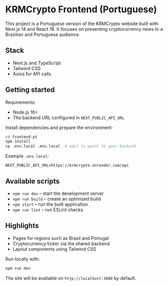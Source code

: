 # KRMCrypto Frontend (Portuguese)

This project is a Portuguese version of the KRMCrypto website built with Next.js 14 and React 18. It focuses on presenting cryptocurrency news to a Brazilian and Portuguese audience.

## Stack

- Next.js and TypeScript
- Tailwind CSS
- Axios for API calls

## Getting started

Requirements:

- Node.js 16+
- The backend URL configured in `NEXT_PUBLIC_API_URL`

Install dependencies and prepare the environment:

```bash
cd frontend-pt
npm install
cp .env.local .env.local  # edit to point to your backend
```

Example `.env.local`:

```
NEXT_PUBLIC_API_URL=https://krmcrypto.onrender.com/api
```

## Available scripts

- `npm run dev` – start the development server
- `npm run build` – create an optimized build
- `npm start` – run the built application
- `npm run lint` – run ESLint checks

## Highlights

- Pages for regions such as Brasil and Portugal
- Cryptocurrency ticker via the shared backend
- Layout components using Tailwind CSS

Run locally with:

```bash
npm run dev
```

The site will be available on `http://localhost:3000` by default.
